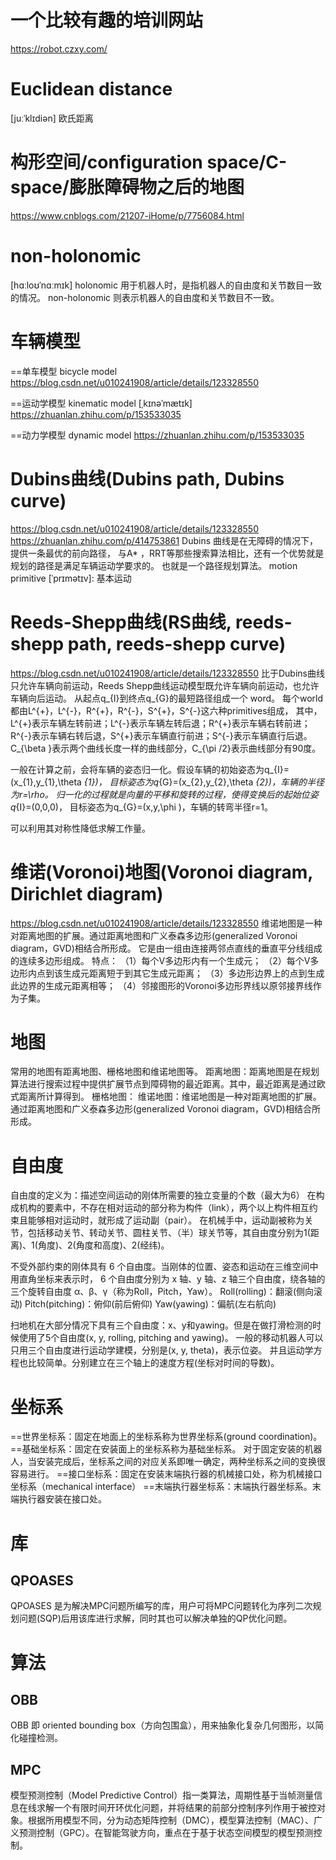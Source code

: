 

# 一个比较有趣的培训网站
https://robot.czxy.com/


# Euclidean distance 
[juːˈklɪdiən] 
欧氏距离

# 构形空间/configuration space/C-space/膨胀障碍物之后的地图
https://www.cnblogs.com/21207-iHome/p/7756084.html

# non-holonomic
[hɑːloʊˈnɑːmɪk] 
holonomic 用于机器人时，是指机器人的自由度和关节数目一致的情况。
non-holonomic 则表示机器人的自由度和关节数目不一致。

# 车辆模型
==单车模型 bicycle model
https://blog.csdn.net/u010241908/article/details/123328550

==运动学模型 kinematic model [ˌkɪnəˈmætɪk] 
https://zhuanlan.zhihu.com/p/153533035

==动力学模型 dynamic model
https://zhuanlan.zhihu.com/p/153533035

# Dubins曲线(Dubins path, Dubins curve)
https://blog.csdn.net/u010241908/article/details/123328550
https://zhuanlan.zhihu.com/p/414753861
Dubins 曲线是在无障碍的情况下，提供一条最优的前向路径，
与A* ，RRT等那些搜索算法相比，还有一个优势就是规划的路径是满足车辆运动学要求的。
也就是一个路径规划算法。
motion primitive [ˈprɪmətɪv]: 基本运动

# Reeds-Shepp曲线(RS曲线, reeds-shepp path, reeds-shepp curve)
https://blog.csdn.net/u010241908/article/details/123328550
比于Dubins曲线只允许车辆向前运动，Reeds Shepp曲线运动模型既允许车辆向前运动，也允许车辆向后运动。
从起点q_{I}到终点q_{G}的最短路径组成一个 word。
每个world都由L^{+}，L^{-}，R^{+}，R^{-}，S^{+}，S^{-}这六种primitives组成，
其中，L^{+}表示车辆左转前进；L^{-}表示车辆左转后退；R^{+}表示车辆右转前进；
R^{-}表示车辆右转后退，S^{+}表示车辆直行前进；S^{-}表示车辆直行后退。
C_{\beta }表示两个曲线长度一样的曲线部分，C_{\pi /2}表示曲线部分有90度。

一般在计算之前，会将车辆的姿态归一化。假设车辆的初始姿态为q_{I}=(x_{1},y_{1},\theta _{1})，
目标姿态为q_{G}=(x_{2},y_{2},\theta _{2})，车辆的半径为r=\rho。
归一化的过程就是向量的平移和旋转的过程，使得变换后的起始位姿q_{I}=(0,0,0)，
目标姿态为q_{G}=(x,y,\phi )，车辆的转弯半径r=1。

可以利用其对称性降低求解工作量。

# 维诺(Voronoi)地图(Voronoi diagram, Dirichlet diagram)
https://blog.csdn.net/u010241908/article/details/123328550
维诺地图是一种对距离地图的扩展。通过距离地图和广义泰森多边形(generalized Voronoi diagram，GVD)相结合所形成。
它是由一组由连接两邻点直线的垂直平分线组成的连续多边形组成。
特点：
（1）每个V多边形内有一个生成元；
（2）每个V多边形内点到该生成元距离短于到其它生成元距离；
（3）多边形边界上的点到生成此边界的生成元距离相等；
（4）邻接图形的Voronoi多边形界线以原邻接界线作为子集。


# 地图
常用的地图有距离地图、栅格地图和维诺地图等。
距离地图：距离地图是在规划算法进行搜索过程中提供扩展节点到障碍物的最近距离。其中，最近距离是通过欧式距离所计算得到。
栅格地图：
维诺地图：维诺地图是一种对距离地图的扩展。通过距离地图和广义泰森多边形(generalized Voronoi diagram，GVD)相结合所形成。


# 自由度
自由度的定义为：描述空间运动的刚体所需要的独立变量的个数（最大为6）
在构成机构的要素中，不存在相对运动的部分称为构件（link），两个以上构件相互约束且能够相对运动时，就形成了运动副（pair）。
在机械手中，运动副被称为关节，包括移动关节、转动关节、圆柱关节、（半）球关节等，其自由度分别为1(距离)、1(角度)、2(角度和高度)、2(经纬)。

不受外部约束的刚体具有 6 个自由度。当刚体的位置、姿态和运动在三维空间中用直角坐标来表示时，
6 个自由度分别为 x 轴、y 轴、z 轴三个自由度，绕各轴的三个旋转自由度 α、β、γ（称为Roll，Pitch，Yaw）。
Roll(rolling)：翻滚(侧向滚动)
Pitch(pitching)：俯仰(前后俯仰)
Yaw(yawing)：偏航(左右航向)

扫地机在大部分情况下具有三个自由度：x、y和yawing。但是在做打滑检测的时候使用了5个自由度(x, y, rolling, pitching and yawing)。
一般的移动机器人可以只用三个自由度进行运动学建模，分别是(x, y, theta)，表示位姿。
并且运动学方程也比较简单。分别建立在三个轴上的速度方程(坐标对时间的导数)。

# 坐标系
==世界坐标系：固定在地面上的坐标系称为世界坐标系(ground coordination)。
==基础坐标系：固定在安装面上的坐标系称为基础坐标系。
  对于固定安装的机器人，当安装完成后，坐标系之间的对应关系即唯一确定，两种坐标系之间的变换很容易进行。
==接口坐标系：固定在安装末端执行器的机械接口处，称为机械接口坐标系（mechanical interface）
==末端执行器坐标系：末端执行器坐标系。末端执行器安装在接口处。

# 库

## QPOASES
QPOASES 是为解决MPC问题所编写的库，用户可将MPC问题转化为序列二次规划问题(SQP)后用该库进行求解，同时其也可以解决单独的QP优化问题。

# 算法
## OBB 
OBB 即 oriented bounding box（方向包围盒），用来抽象化复杂几何图形，以简化碰撞检测。

## MPC
模型预测控制（Model Predictive Control）指一类算法，周期性基于当帧测量信息在线求解一个有限时间开环优化问题，并将结果的前部分控制序列作用于被控对象。根据所用模型不同，分为动态矩阵控制（DMC），模型算法控制（MAC）、广义预测控制（GPC）。在智能驾驶方向，重点在于基于状态空间模型的模型预测控制。



